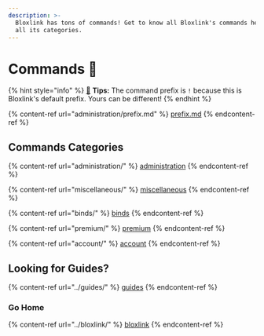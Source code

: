 ```yaml
---
description: >-
  Bloxlink has tons of commands! Get to know all Bloxlink's commands here trough
  all its categories.
---
```


# Commands 🤖

{% hint style="info" %}
[🧙](https://emojipedia.org/mage/) **Tips:** The command prefix is `!` because this is Bloxlink's default prefix. Yours can be different!
{% endhint %}

{% content-ref url="administration/prefix.md" %}
[prefix.md](administration/prefix.md)
{% endcontent-ref %}

## Commands Categories

{% content-ref url="administration/" %}
[administration](administration/)
{% endcontent-ref %}

{% content-ref url="miscellaneous/" %}
[miscellaneous](miscellaneous/)
{% endcontent-ref %}

{% content-ref url="binds/" %}
[binds](binds/)
{% endcontent-ref %}

{% content-ref url="premium/" %}
[premium](premium/)
{% endcontent-ref %}

{% content-ref url="account/" %}
[account](account/)
{% endcontent-ref %}

## Looking for Guides?

{% content-ref url="../guides/" %}
[guides](../guides/)
{% endcontent-ref %}

### Go Home

{% content-ref url="../bloxlink/" %}
[bloxlink](../bloxlink/)
{% endcontent-ref %}
